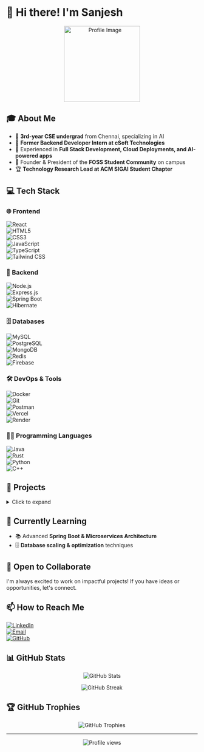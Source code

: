 # 👋 Hi there! I'm Sanjesh  

<p align="center">
  <img src="https://github.com/user-attachments/assets/c71b5bbf-c509-43bf-9a44-9067cce10379" alt="Profile Image" width="200" height="200">
</p>

## 🎓 About Me  
- 🏫 **3rd-year CSE undergrad** from Chennai, specializing in AI  
- 💼 **Former Backend Developer Intern at cSoft Technologies**  
- 🚀 Experienced in **Full Stack Development, Cloud Deployments, and AI-powered apps**  
- 🎯 Founder & President of the **FOSS Student Community** on campus  
- 🏆 **Technology Research Lead at ACM SIGAI Student Chapter**  

## 💻 Tech Stack  

### 🌐 Frontend  
![React](https://img.shields.io/badge/-React-61DAFB?style=flat-square&logo=react&logoColor=black)  
![HTML5](https://img.shields.io/badge/-HTML5-E34F26?style=flat-square&logo=html5&logoColor=white)  
![CSS3](https://img.shields.io/badge/-CSS3-1572B6?style=flat-square&logo=css3)  
![JavaScript](https://img.shields.io/badge/-JavaScript-F7DF1E?style=flat-square&logo=javascript&logoColor=black)  
![TypeScript](https://img.shields.io/badge/-TypeScript-3178C6?style=flat-square&logo=typescript&logoColor=white)  
![Tailwind CSS](https://img.shields.io/badge/-Tailwind_CSS-38B2AC?style=flat-square&logo=tailwind-css&logoColor=white)  

### 🔧 Backend  
![Node.js](https://img.shields.io/badge/-Node.js-339933?style=flat-square&logo=node.js&logoColor=white)  
![Express.js](https://img.shields.io/badge/-Express.js-000000?style=flat-square&logo=express&logoColor=white)  
![Spring Boot](https://img.shields.io/badge/-Spring_Boot-6DB33F?style=flat-square&logo=spring&logoColor=white)  
![Hibernate](https://img.shields.io/badge/-Hibernate-59666C?style=flat-square&logo=hibernate&logoColor=white)  

### 🗄️ Databases  
![MySQL](https://img.shields.io/badge/-MySQL-4479A1?style=flat-square&logo=mysql&logoColor=white)  
![PostgreSQL](https://img.shields.io/badge/-PostgreSQL-336791?style=flat-square&logo=postgresql&logoColor=white)  
![MongoDB](https://img.shields.io/badge/-MongoDB-47A248?style=flat-square&logo=mongodb&logoColor=white)  
![Redis](https://img.shields.io/badge/-Redis-DC382D?style=flat-square&logo=redis&logoColor=white)  
![Firebase](https://img.shields.io/badge/-Firebase-FFCA28?style=flat-square&logo=firebase&logoColor=black)  

### 🛠️ DevOps & Tools  
![Docker](https://img.shields.io/badge/-Docker-2496ED?style=flat-square&logo=docker&logoColor=white)  
![Git](https://img.shields.io/badge/-Git-F05032?style=flat-square&logo=git&logoColor=white)  
![Postman](https://img.shields.io/badge/-Postman-FF6C37?style=flat-square&logo=postman&logoColor=white)  
![Vercel](https://img.shields.io/badge/-Vercel-000000?style=flat-square&logo=vercel&logoColor=white)  
![Render](https://img.shields.io/badge/-Render-46E3B7?style=flat-square&logo=render&logoColor=black)  

### 👨‍💻 Programming Languages  
![Java](https://img.shields.io/badge/-Java-007396?style=flat-square&logo=java&logoColor=white)  
![Rust](https://img.shields.io/badge/-Rust-000000?style=flat-square&logo=rust&logoColor=white)  
![Python](https://img.shields.io/badge/-Python-3776AB?style=flat-square&logo=python&logoColor=white)  
![C++](https://img.shields.io/badge/-C++-00599C?style=flat-square&logo=c%2B%2B&logoColor=white)  

## 🚀 Projects  
<details>
  <summary>Click to expand</summary>
  
  ### ☁️ Nimbus CI – Automated Cloud Deployment Platform  
  - Developed a **Vercel-like CI/CD** platform automating **GitHub repository deployments**  
  - **Reduced deployment time by 85%**, achieving sub-10s speeds using **Redis Message Queues**  
  - **Cut infrastructure costs by 25%** leveraging **AWS S3 & Redis Caching**  
  - Built a real-time SPA using **React, Node.js, and Express**  

  ### 📸 BubbleShare – Lossless Photo Sharing App  
  - Built a **high-performance PWA** using **ReactJS, Node.js, Express, PostgreSQL, and Redis**  
  - **Reduced storage costs by 80%** via expiry queues and **Google Drive API**  
  - **Converted to a native Android app** using **Google Bubblewrap**  
  - **Deployed on Vercel & Render** for efficient scaling  

  ### 🎥 YouNote – AI-Powered YouTube Note-Taking App  
  - **Extracts transcripts** using **unofficial YouTube API** and **Google GenAI**  
  - **Chat with video context** for smart summarization  
  - Hosted on **Vercel & Firebase**  

  ### 🏥 Healthscore Chatbot – Backend APIs for Hospitals (Internship)  
  - Designed **Spring Boot APIs**, reducing **hospital operation time by 30%**  
  - Managed large patient datasets in **MySQL**, improving system reliability  
  - **Optimized workflows by 40%**, ensuring faster patient-doctor interactions  

</details>  

## 🌱 Currently Learning  
- 📚 Advanced **Spring Boot & Microservices Architecture**  
- 🗄️ **Database scaling & optimization** techniques  

## 🤝 Open to Collaborate  
I'm always excited to work on impactful projects! If you have ideas or opportunities, let's connect.  

## 📫 How to Reach Me  
[![LinkedIn](https://img.shields.io/badge/-LinkedIn-0077B5?style=flat-square&logo=linkedin&logoColor=white)](https://www.linkedin.com/in/sanjesh-ramesh/)  
[![Email](https://img.shields.io/badge/-Email-D14836?style=flat-square&logo=gmail&logoColor=white)](mailto:sanjeshrg9@gmail.com)  
[![GitHub](https://img.shields.io/badge/-GitHub-181717?style=flat-square&logo=github&logoColor=white)](https://github.com/sanjesh17)  

## 📊 GitHub Stats  
<p align="center">
  <img src="https://github-readme-stats.vercel.app/api?username=sanjesh17&show_icons=true&theme=radical" alt="GitHub Stats" />
</p>

<p align="center">
  <img src="https://github-readme-streak-stats.herokuapp.com/?user=sanjesh17&theme=radical" alt="GitHub Streak" />
</p>

## 🏆 GitHub Trophies  
<p align="center">
  <img src="https://github-profile-trophy.vercel.app/?username=sanjesh17&theme=darkhub&column=7" alt="GitHub Trophies" />
</p>

---

<p align="center">
  <img src="https://komarev.com/ghpvc/?username=sanjesh17&color=blueviolet" alt="Profile views" />
</p>
